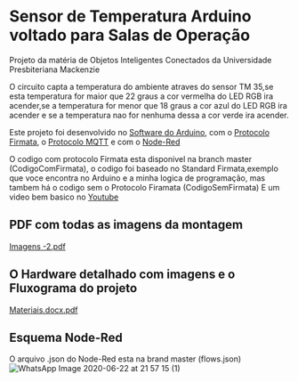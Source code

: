 # Sensor de Temperatura Arduino voltado para Salas de Operação
Projeto da matéria de Objetos Inteligentes Conectados da Universidade Presbiteriana Mackenzie 

O circuito capta a temperatura do ambiente atraves do sensor TM 35,se esta temperatura for maior que 22 graus a cor vermelha do LED RGB ira acender,se a temperatura for menor que 18 graus a cor azul do LED RGB ira acender e se a temperatura nao for nenhuma dessa a cor verde ira acender.

Este projeto foi desenvolvido no [Software do Arduino](https://www.arduino.cc/en/main/software), com o [Protocolo Firmata](http://firmata.org/wiki/Main_Page), o [Protocolo MQTT](http://mqtt.org) e com o [Node-Red](https://nodered.org)

O codigo  com protocolo Firmata esta disponivel na branch master (CodigoComFirmata), o codigo foi baseado no Standard Firmata,exemplo que voce encontra no Arduino e a minha logica de programação, mas tambem há o codigo sem o Protocolo Firamata (CodigoSemFirmata)
E um video bem basico no [Youtube](https://youtu.be/5uSfAwa53KQ)

## PDF com todas as imagens da montagem 
[Imagens -2.pdf](https://github.com/LarissaSilveiraBonifacio/SensorTemperaturaArduino/files/4819555/Imagens.-2.pdf)


 ## O Hardware detalhado com imagens e o Fluxograma do projeto 
 [Materiais.docx.pdf](https://github.com/LarissaSilveiraBonifacio/SensorTemperaturaArduino/files/4808987/Materiais.docx.pdf)
 
 
## Esquema Node-Red 
O arquivo .json do Node-Red esta na brand master (flows.json)
![WhatsApp Image 2020-06-22 at 21 57 15 (1)](https://user-images.githubusercontent.com/48017842/85349228-4f9d5980-b4d4-11ea-8136-89c4706e5721.jpeg)



